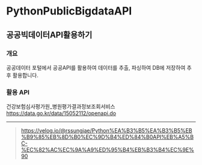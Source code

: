 # PythonPublicBigdataAPI
## 공공빅데이터API활용하기

### 개요
공공데이터 포털에서 공공API를 활용하여 데이터를 추출, 파싱하여
DB에 저장하여 추후 활용합니다.

### 활용 API
건강보험심사평가원_병원평가결과정보조회서비스
https://data.go.kr/data/15052112/openapi.do

---

>https://velog.io/@rssungjae/Python%EA%B3%B5%EA%B3%B5%EB%B9%85%EB%8D%B0%EC%9D%B4%ED%84%B0API%EB%A5%BC-%EC%82%AC%EC%9A%A9%ED%95%B4%EB%B3%B4%EC%9E%90